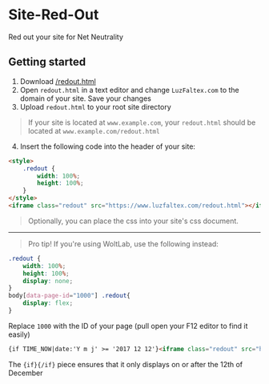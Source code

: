 # Site-Red-Out
Red out your site for Net Neutrality

## Getting started
1. Download [/redout.html](redout.html)
2. Open `redout.html` in a text editor and change `LuzFaltex.com` to the domain of your site. Save your changes
3. Upload `redout.html` to your root site directory

> If your site is located at `www.example.com`, your `redout.html` should be located at `www.example.com/redout.html`

4. Insert the following code into the header of your site:

```html
<style>
    .redout {
        width: 100%;
        height: 100%;
    }
</style>
<iframe class="redout" src="https://www.luzfaltex.com/redout.html"></iframe>
```

> Optionally, you can place the css into your site's css document.

---

>Pro tip! If you're using WoltLab, use the following instead:

```css
.redout {
	width: 100%;
	height: 100%;
	display: none;
}
body[data-page-id="1000"] .redout{
	display: flex;
}
```
Replace `1000` with the ID of your page (pull open your F12 editor to find it easily)

```html
{if TIME_NOW|date:'Y m j' >= '2017 12 12'}<iframe class="redout" src="https://www.luzfaltex.com/redout.html"></iframe>{/if}
```
The `{if}{/if}` piece ensures that it only displays on or after the 12th of December